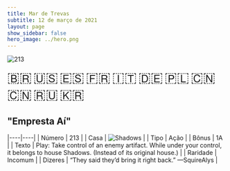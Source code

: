 ```yaml
---
title: Mar de Trevas
subtitle: 12 de março de 2021
layout: page
show_sidebar: false
hero_image: ../hero.png
---
```


![213](https://cdn.keyforgegame.com/media/card_front/pt/496_213_3CJQPJ5VH438_pt.png)

<span title="Português" style="font-size: 32px;cursor: pointer;" onclick="javascript:document.querySelector('img[alt=\'213\']').src=document.querySelector('img[alt=\'213\']').src.replace(/card_front\/[^/]+/, 'card_front/pt').replace(/_[^/.0-9]+\.png/, '_pt.png')">🇧🇷</span>
<span title="English" style="font-size: 32px;cursor: pointer;" onclick="javascript:document.querySelector('img[alt=\'213\']').src=document.querySelector('img[alt=\'213\']').src.replace(/card_front\/[^/]+/, 'card_front/en').replace(/_[^/.0-9]+\.png/, '_en.png')">🇺🇸</span>
<span title="Español" style="font-size: 32px;cursor: pointer;" onclick="javascript:document.querySelector('img[alt=\'213\']').src=document.querySelector('img[alt=\'213\']').src.replace(/card_front\/[^/]+/, 'card_front/es').replace(/_[^/.0-9]+\.png/, '_es.png')">🇪🇸</span>
<span title="Français" style="font-size: 32px;cursor: pointer;" onclick="javascript:document.querySelector('img[alt=\'213\']').src=document.querySelector('img[alt=\'213\']').src.replace(/card_front\/[^/]+/, 'card_front/fr').replace(/_[^/.0-9]+\.png/, '_fr.png')">🇫🇷</span>
<span title="Italiano" style="font-size: 32px;cursor: pointer;" onclick="javascript:document.querySelector('img[alt=\'213\']').src=document.querySelector('img[alt=\'213\']').src.replace(/card_front\/[^/]+/, 'card_front/it').replace(/_[^/.0-9]+\.png/, '_it.png')">🇮🇹</span>
<span title="Deutsche" style="font-size: 32px;cursor: pointer;" onclick="javascript:document.querySelector('img[alt=\'213\']').src=document.querySelector('img[alt=\'213\']').src.replace(/card_front\/[^/]+/, 'card_front/de').replace(/_[^/.0-9]+\.png/, '_de.png')">🇩🇪</span>
<span title="Polskie" style="font-size: 32px;cursor: pointer;" onclick="javascript:document.querySelector('img[alt=\'213\']').src=document.querySelector('img[alt=\'213\']').src.replace(/card_front\/[^/]+/, 'card_front/pl').replace(/_[^/.0-9]+\.png/, '_pl.png')">🇵🇱</span>
<span title="简体中文" style="font-size: 32px;cursor: pointer;" onclick="javascript:document.querySelector('img[alt=\'213\']').src=document.querySelector('img[alt=\'213\']').src.replace(/card_front\/[^/]+/, 'card_front/zh-hans').replace(/_[^/.0-9]+\.png/, '_zh-hans.png')">🇨🇳</span>
<span title="繁體中文" style="font-size: 32px;cursor: pointer;" onclick="javascript:document.querySelector('img[alt=\'213\']').src=document.querySelector('img[alt=\'213\']').src.replace(/card_front\/[^/]+/, 'card_front/zh-hant').replace(/_[^/.0-9]+\.png/, '_zh-hant.png')">🇨🇳</span>
<span title="Pусский" style="font-size: 32px;cursor: pointer;" onclick="javascript:document.querySelector('img[alt=\'213\']').src=document.querySelector('img[alt=\'213\']').src.replace(/card_front\/[^/]+/, 'card_front/ru').replace(/_[^/.0-9]+\.png/, '_ru.png')">🇷🇺</span>
<span title="한국어" style="font-size: 32px;cursor: pointer;" onclick="javascript:document.querySelector('img[alt=\'213\']').src=document.querySelector('img[alt=\'213\']').src.replace(/card_front\/[^/]+/, 'card_front/ko').replace(/_[^/.0-9]+\.png/, '_ko.png')">🇰🇷</span>

## "Empresta Aí"

|----|----|
| Número | 213 |
| Casa | ![Shadows](https://archonarcana.com/images/thumb/e/ee/Shadows.png/22px-Shadows.png "Sombras") |
| Tipo | Ação |
| Bônus | 1A |
| Texto | Play: Take control of an enemy artifact. While under your control, it belongs to house Shadows. (Instead of its original house.) |
| Raridade | Incomum |
| Dizeres | “They said they’d bring it right back.” <softreturn>—Squire<nonbreak>Alys |
